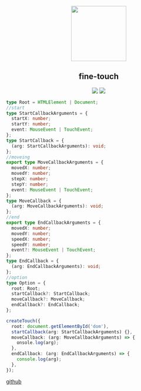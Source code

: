 <p align="center"><img width="150" src="http://jiangbei.online/images/fine-true-logo.svg"/></p>

<h2 align="center">fine-touch</h2>

<p align="center">
<img src="https://img.shields.io/github/stars/atJiangBei/fine-touch.svg"/>
<img src="https://img.shields.io/github/forks/atJiangBei/fine-touch.svg"/>
</p>

```ts
type Root = HTMLElement | Document;
//start
type StartCallbackArguments = {
  startX: number;
  startY: number;
  event: MouseEvent | TouchEvent;
};
type StartCallback = {
  (arg: StartCallbackArguments): void;
};
//moveing
export type MoveCallbackArguments = {
  movedX: number;
  movedY: number;
  stepX: number;
  stepY: number;
  event: MouseEvent | TouchEvent;
};
type MoveCallback = {
  (arg: MoveCallbackArguments): void;
};
//end
export type EndCallbackArguments = {
  movedX: number;
  movedY: number;
  speedX: number;
  speedY: number;
  event?: MouseEvent | TouchEvent;
};
type EndCallback = {
  (arg: EndCallbackArguments): void;
};
//option
type Option = {
  root: Root;
  startCallback?: StartCallback;
  moveCallback?: MoveCallback;
  endCallback?: EndCallback;
};

createTouch({
  root: document.getElementById('dom'),
  startCallback(arg: StartCallbackArguments) {},
  moveCallback: (arg: MoveCallbackArguments) => {
    onsole.log(arg);
  },
  endCallback: (arg: EndCallbackArguments) => {
    console.log(arg);
  },
});
```

[github](https://github.com/atJiangBei/fine-touch)
